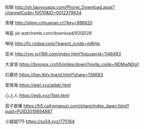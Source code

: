 知聊		http://sh.liaoyouapp.com/Phone_Download.aspx?channelCode=10010&ID=0012379634

青楼		http://qlreg.cnhuanan.cn?key=986820

咪狐		yb.watchsmb.com/download/R2QD28

咪哒		http://fx.rzdsw.com/?parent_icode=m8Hw

亚米		http://ym.yct168.com/index.html?topuserid=1146493

大波浪		https://bnonox.cn/h5/index/down?invite_code=NDMwNDg1

红磨坊		https://lian.tbtv.live/d.html?share=136693

爱情海		https://ewt.xyz/adeb.html

心上人		https://evb.xyz/1ilwl.html

茄子直播	https://h5.caihongpuzi.com/share/index_dawn.html?puid=PUID2019894887

小姐姐175	https://su54.xyz/775164
